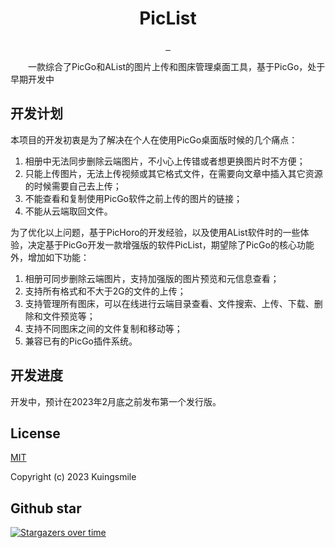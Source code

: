 
<div align="center">
  <img src="http://imgx.horosama.com/admin_uploads/2022/10/2022_10_05_633d79e401694.png" alt="">
  <h1>PicList</h1>
  <a href="https://github.com/Kuingsmile/PicHoro/releases">
    <img src="https://img.shields.io/github/downloads/Kuingsmile/PicList/total.svg?style=flat-square" alt="">
  </a>
  <a href="https://github.com/Kuingsmile/PicHoro/releases/latest">
    <img src="https://img.shields.io/github/release/Kuingsmile/PicList.svg?style=flat-square" alt="">
  </a>
  <a href="https://github.com/Kuingsmile/PicHoro">
     <img src="https://img.shields.io/github/stars/Kuingsmile/PicList.svg?style=flat-square" alt="">
     </a>
</div>

&emsp;&emsp;一款综合了PicGo和AList的图片上传和图床管理桌面工具，基于PicGo，处于早期开发中

## 开发计划

本项目的开发初衷是为了解决在个人在使用PicGo桌面版时候的几个痛点：

1. 相册中无法同步删除云端图片，不小心上传错或者想更换图片时不方便；
2. 只能上传图片，无法上传视频或其它格式文件，在需要向文章中插入其它资源的时候需要自己去上传；
3. 不能查看和复制使用PicGo软件之前上传的图片的链接；
4. 不能从云端取回文件。

为了优化以上问题，基于PicHoro的开发经验，以及使用AList软件时的一些体验，决定基于PicGo开发一款增强版的软件PicList，期望除了PicGo的核心功能外，增加如下功能：

1. 相册可同步删除云端图片，支持加强版的图片预览和元信息查看；
2. 支持所有格式和不大于2G的文件的上传；
3. 支持管理所有图床，可以在线进行云端目录查看、文件搜索、上传、下载、删除和文件预览等；
4. 支持不同图床之间的文件复制和移动等；
5. 兼容已有的PicGo插件系统。

## 开发进度

开发中，预计在2023年2月底之前发布第一个发行版。

## License

[MIT](https://opensource.org/licenses/MIT)

Copyright (c) 2023 Kuingsmile

## Github star

[![Stargazers over time](https://starchart.cc/Kuingsmile/PicHoro.svg)](https://starchart.cc/Kuingsmile/PicList)
